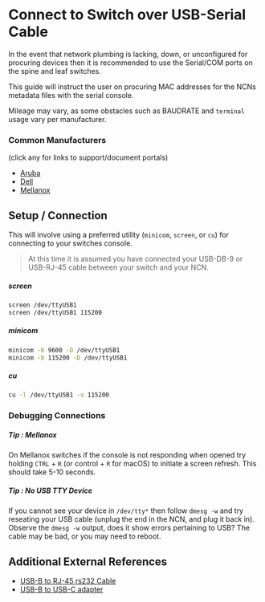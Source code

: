 # Connect to Switch over USB-Serial Cable

In the event that network plumbing is lacking, down, or unconfigured for procuring devices then it is
recommended to use the Serial/COM ports on the spine and leaf switches.

This guide will instruct the user on procuring MAC addresses for the NCNs metadata files
with the serial console.

Mileage may vary, as some obstacles such as BAUDRATE and `terminal` usage vary per manufacturer.

### Common Manufacturers
(click any for links to support/document portals)

- [Aruba][1]
- [Dell][2]
- [Mellanox][3]

## Setup / Connection

This will involve using a preferred utility (`minicom`, `screen`, or `cu`) for connecting to your 
switches console.

> At this time it is assumed you have connected your USB-DB-9 or USB-RJ-45 cable between your switch and your NCN.

##### screen

```bash
screen /dev/ttyUSB1
screen /dev/ttyUSB1 115200
```
##### minicom
```bash
minicom -b 9600 -D /dev/ttyUSB1
minicom -b 115200 -D /dev/ttyUSB1
```
##### cu
```bash
cu -l /dev/ttyUSB1 -s 115200
```

### Debugging Connections

##### Tip : Mellanox

On Mellanox switches if the console is not responding when opened try holding `CTRL` + `R` (or control + `R` for macOS) to initiate a screen refresh. This should take 5-10 seconds.

##### Tip : No USB TTY Device

If you cannot see your device in `/dev/tty*` then follow `dmesg -w` and try reseating your USB cable (unplug the end in the NCN, and plug it back in). Observe the `dmesg -w` output, does it show errors pertaining to USB? The cable may be bad, or you may need to reboot.

## Additional External References

- [USB-B to RJ-45 rs232 Cable][4]
- [USB-B to USB-C adapter][5]

[1]: https://asp.arubanetworks.com/downloads;search=8325;fileContents=User%20Guide
[2]: https://www.dell.com/support/article/en-us/sln316328/dell-emc-networking-os10-info-hub?lang=en#bs_One
[3]: https://docs.mellanox.com/display/MLNXOSv381000/MLNX-OS+User+Manual+v3.8.1000
[4]: https://www.amazon.com/OIKWAN-Essential-Accesory-Ubiquity-Switches/dp/B082VZTB57/ref=sr_1_5?dchild=1&keywords=usb+to+rj-45+serial&qid=1605474086&sr=8-5
[5]: https://www.amazon.com/dp/B086JKTYCR/ref=cm_sw_em_r_mt_dp_FEzSFbE6MSPHW?_encoding=UTF8&psc=1
